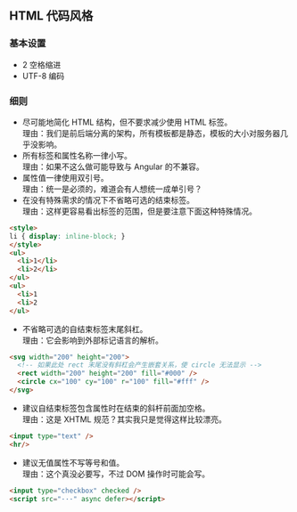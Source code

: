 ## HTML 代码风格

### 基本设置

* 2 空格缩进
* UTF-8 编码

### 细则

* 尽可能地简化 HTML 结构，但不要求减少使用 HTML 标签。<br/>
  理由：我们是前后端分离的架构，所有模板都是静态，模板的大小对服务器几乎没影响。
* 所有标签和属性名称一律小写。<br/>
  理由：如果不这么做可能导致与 Angular 的不兼容。
* 属性值一律使用双引号。<br/>
  理由：统一是必须的，难道会有人想统一成单引号？
* 在没有特殊需求的情况下不省略可选的结束标签。<br/>
  理由：这样更容易看出标签的范围，但是要注意下面这种特殊情况。
  
```HTML
<style>
li { display: inline-block; }
</style>
<ul>
  <li>1</li>
  <li>2</li>
</ul>
<ul>
  <li>1
  <li>2
</ul>
```

* 不省略可选的自结束标签末尾斜杠。<br/>
  理由：它会影响到外部标记语言的解析。
```HTML
<svg width="200" height="200">
  <!-- 如果此处 rect 末尾没有斜杠会产生嵌套关系，使 circle 无法显示 -->
  <rect width="200" height="200" fill="#000" />
  <circle cx="100" cy="100" r="100" fill="#fff" />
</svg>
```
* 建议自结束标签包含属性时在结束的斜杆前面加空格。<br/>
  理由：这是 XHTML 规范？其实我只是觉得这样比较漂亮。
```HTML
<input type="text" />
<hr/>
```
* 建议无值属性不写等号和值。<br/>
  理由：这个真没必要写，不过 DOM 操作时可能会写。
```HTML
<input type="checkbox" checked />
<script src="···" async defer></script>
```

